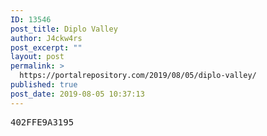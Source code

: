 ```yaml
---
ID: 13546
post_title: Diplo Valley
author: J4ckw4rs
post_excerpt: ""
layout: post
permalink: >
  https://portalrepository.com/2019/08/05/diplo-valley/
published: true
post_date: 2019-08-05 10:37:13
---
```

<pre>402FFE9A3195</pre>
